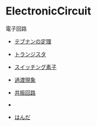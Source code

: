 # ElectronicCircuit

電子回路

- [テブナンの定理](Thévenin'sTheorem.md)

- [トランジスタ](Transistor.md)
- [スイッチング素子](SwitchingElement.md)

- [過渡現象](TransientPhenomena.md)
- [共振回路](ResonantCircuit.md)
- 

- [はんだ](Solder.md)



